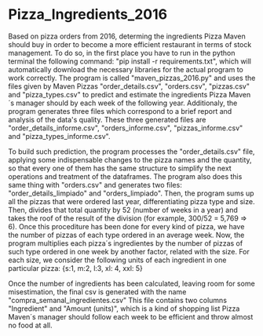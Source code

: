 # Pizza_Ingredients_2016
Based on pizza orders from 2016, determing the ingredients Pizza Maven should buy in order to become a more efficient restaurant in terms of stock management.
To do so, in the first place you have to run in the python terminal the following command: "pip install -r requirements.txt", which will automatically
download the necessary libraries for the actual program to work correctly. The program is called "maven_pizzas_2016.py" and uses the files given by
Maven Pizzas "order_details.csv", "orders.csv", "pizzas.csv" and "pizza_types.csv" to predict and estimate the ingredients Pizza Maven´s manager should by each week
of the following year. Additionaly, the program generates three files which correspond to a brief report and analysis of the data's quality. These three
generated files are "order_details_informe.csv", "orders_informe.csv", "pizzas_informe.csv" and "pizza_types_informe.csv".

To build such prediction, the program processes the "order_details.csv" file, applying some indispensable changes to the pizza names and the quantity, so
that every one of them has the same structure to simplify the next operations and treatment of the dataframes. The program also does this same thing with "orders.csv" 
and generates two files: "order_details_limpiado" and "orders_limpiado". Then, the program sums up all the pizzas that were ordered last year, differentiating pizza 
type and size. Then, divides that total quantity by 52 (number of weeks in a year) and takes the roof of the result of the division (for example, 300/52 = 5,769 => 6). 
Once this procediture has been done for every kind of pizza, we have the number of pizzas of each type ordered in an average week. Now, the program multiplies each 
pizza´s ingredientes by the number of pizzas of such type ordered in one week by another factor, related with the size. For each size, we consider the following units 
of each ingredient in one particular pizza: {s:1, m:2, l:3, xl: 4, xxl: 5}

Once the number of ingredients has been calculated, leaving room for some misestimation, the final csv is generated with the name "compra_semanal_ingredientes.csv"
This file contains two columns "Ingredient" and "Amount (units)", which is a kind of shopping list Pizza Maven´s manager should follow each week to be efficient
and throw almost no food at all.

